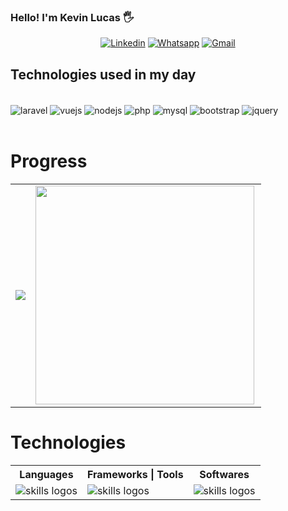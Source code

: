 ### Hello! I'm Kevin Lucas 🖐

<center>
  
[![Linkedin](https://img.shields.io/badge/LinkedIn-0077B5?style=for-the-badge&logo=linkedin&logoColor=white)](https://www.linkedin.com/in/kevin-brit/)
[![Whatsapp](https://img.shields.io/badge/WhatsApp-25D366?style=for-the-badge&logo=whatsapp&logoColor=white)](https://web.whatsapp.com/send?phone=5533991264594)
[![Gmail](https://img.shields.io/badge/Gmail-D14836?style=for-the-badge&logo=gmail&logoColor=white)](mailto:kevinbrito2012@gmail.com)

</center>

## Technologies used in my day

<div style="display: inline_block"><br>
  <img align="center" alt="laravel" src="https://img.shields.io/badge/Laravel-FF2D20?style=for-the-badge&logo=laravel&logoColor=white" /> 
  <img align="center" alt="vuejs" src="https://img.shields.io/badge/VueJS-4aba7f?style=for-the-badge&logo=vue.js&logoColor=white" /> 
  <img align="center" alt="nodejs" src="https://img.shields.io/badge/NodeJS-333?style=for-the-badge&logo=node.js&Color=white" />
  <img align="center" alt="php" src="https://img.shields.io/badge/PHP-777BB4?style=for-the-badge&logo=php&logoColor=white" /> 
  <img align="center" alt="mysql" src="https://img.shields.io/badge/MySQL-00000F?style=for-the-badge&logo=mysql&logoColor=white" /> 
  <img align="center" alt="bootstrap" src="https://img.shields.io/badge/Bootstrap-6610f2?style=for-the-badge&logo=bootstrap&logoColor=white" />
  <img align="center" alt="jquery" src="https://img.shields.io/badge/Jquery-b24926?style=for-the-badge&logo=jquery&logoColor=white" />
  
</div><br>

# Progress

<center>
  <table>
    <tr>
        <td><img lign="left" src="https://github-readme-stats.vercel.app/api?username=kevin504-max&theme=gotham&show_icons=true" /></td>
        <td><img width="350px" align="left" src="https://github-readme-stats.vercel.app/api/top-langs/?username=kevin504-max&theme=gotham"/></td>
    </tr>   
  </table>
</center>

# Technologies

<center>
  <table align="space-between">
    <tr>
      <th>Languages</th>
      <th>Frameworks | Tools</th>
      <th>Softwares</th>
    </tr>
     <tr>
       <td>
            <img src="https://skillicons.dev/icons?i=html,css,js,php,typescript,java,c,py" alt="skills logos" />
       </td>
       <td>
            <img src="https://skillicons.dev/icons?i=laravel,bootstrap,jquery,react,nodejs,webpack,vite,vue" alt="skills logos" />
       </td>
       <td>
            <img src="https://skillicons.dev/icons?i=vscode,github,mysql,postgres,mongodb" alt="skills logos" />
       </td>
     </tr>
  </table>
</center>

